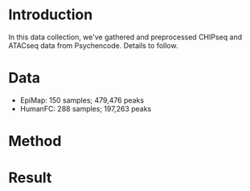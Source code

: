# Introduction
In this data collection, we've gathered and preprocessed CHIPseq and ATACseq data from Psychencode. Details to follow.
# Data
 - EpiMap: 150 samples; 479,476 peaks
 - HumanFC: 288 samples; 197,263 peaks

# Method
# Result
